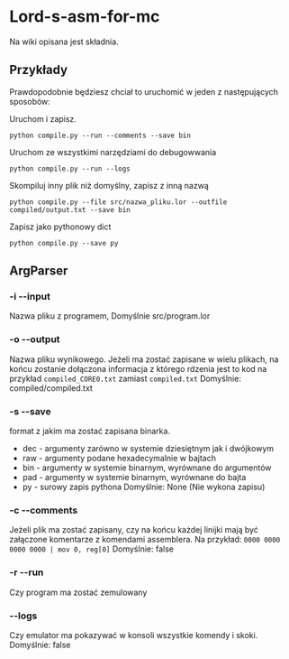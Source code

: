# Lord-s-asm-for-mc
Na wiki opisana jest składnia.
## Przykłady
Prawdopodobnie będziesz chciał to uruchomić w jeden z następujących sposobów:


Uruchom i zapisz.
```
python compile.py --run --comments --save bin 
```
Uruchom ze wszystkimi narzędziami do debugowwania
```
python compile.py --run --logs
```
Skompiluj inny plik niż domyślny, zapisz z inną nazwą
```
python compile.py --file src/nazwa_pliku.lor --outfile compiled/output.txt --save bin
```
Zapisz jako pythonowy dict
```
python compile.py --save py
```
## ArgParser
### -i --input
Nazwa pliku z programem, 
Domyślnie src/program.lor
### -o --output
Nazwa pliku wynikowego. Jeżeli ma zostać zapisane w wielu plikach, na końcu zostanie dołączona informacja z którego rdzenia jest to kod na przykład `compiled_CORE0.txt` zamiast `compiled.txt`
Domyślnie: compiled/compiled.txt
### -s --save
format z jakim ma zostać zapisana binarka.
* dec - argumenty zarówno w systemie dziesiętnym jak i dwójkowym
* raw - argumenty podane hexadecymalnie w bajtach
* bin - argumenty w systemie binarnym, wyrównane do argumentów
* pad - argumenty w systemie binarnym, wyrównane do bajta
* py  - surowy zapis pythona
Domyślnie: None (Nie wykona zapisu)
### -c --comments
Jeżeli plik ma zostać zapisany, czy na końcu każdej linijki mają być załączone komentarze z komendami assemblera.
Na przykład:
```0000 0000 0000 0000 | mov 0, reg[0]```
Domyślnie: false
### -r --run
Czy program ma zostać zemulowany
### --logs
Czy emulator ma pokazywać w konsoli wszystkie komendy i skoki.
Domyślnie: false
